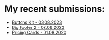 # My recent submissions:

- [Buttons Kit - 03.08.2023](https://github.com/VV01T3k/iCodeThis/tree/main/Projects/Buttons%20Kit%20-%2004.08.2023)
- [Big Footer 2 - 02.08.2023](https://github.com/VV01T3k/iCodeThis/tree/main/Projects/Big%20Footer%202%20-%2002.08.2023)
- [Pricing Cards - 01.08.2023](https://github.com/VV01T3k/iCodeThis/tree/main/Projects/Pricing%20Cards%20-%2001.08.2023)
